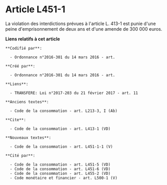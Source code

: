 # Article L451-1

La violation des interdictions prévues à l'article L. 413-1 est punie d'une peine d'emprisonnement de deux ans et d'une
amende de 300 000 euros.

**Liens relatifs à cet article**

	**Codifié par**:

	  - Ordonnance n°2016-301 du 14 mars 2016 - art.

	**Créé par**:

	  - Ordonnance n°2016-301 du 14 mars 2016 - art.

	**Liens**:

	  - TRANSFERE: Loi n°2017-203 du 21 février 2017 - art. 11

	**Anciens textes**:

	  - Code de la consommation - art. L213-3, I (Ab)

	**Cite**:

	  - Code de la consommation - art. L413-1 (VD)

	**Nouveaux textes**:

	  - Code de la consommation - art. L451-1-1 (V)

	**Cité par**:

	  - Code de la consommation - art. L451-5 (VD)
	  - Code de la consommation - art. L451-6 (VD)
	  - Code de la consommation - art. L455-2 (VD)
	  - Code monétaire et financier - art. L500-1 (V)
